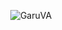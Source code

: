 <p align="center"> <img src="https://komarev.com/ghpvc/?username=GaruVA&label=Profile%20views&color=blueviolet&style=for-the-badge" alt="GaruVA" /> </p>

